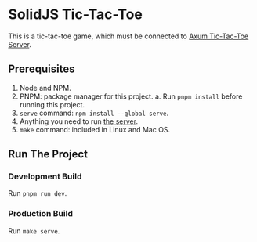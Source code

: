 # SolidJS Tic-Tac-Toe

This is a tic-tac-toe game, which must be connected to [Axum Tic-Tac-Toe Server](https://github.com/iamdejan/axum-tic-tac-toe-server).

## Prerequisites

1. Node and NPM.
2. PNPM: package manager for this project.
    a. Run `pnpm install` before running this project.
3. `serve` command: `npm install --global serve`.
4. Anything you need to run [the server](https://github.com/iamdejan/axum-tic-tac-toe-server).
5. `make` command: included in Linux and Mac OS.

## Run The Project

### Development Build

Run `pnpm run dev`.

### Production Build

Run `make serve`.
